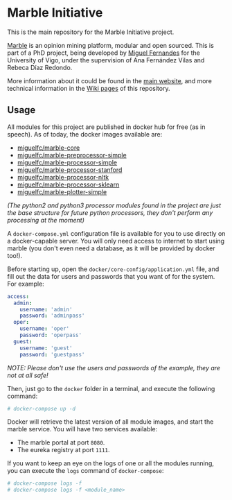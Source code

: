 # Marble Initiative

This is the main repository for the Marble Initiative project. 

[Marble](http://marble.miguelfc.com/) is an opinion mining platform, modular and open sourced. This is part of a PhD project, being developed by [Miguel Fernandes](http://miguelfernandes.com/) for the University of Vigo, under the supervision of Ana Fernández Vilas and Rebeca Díaz Redondo.

More information about it could be found in the [main website](http://marble.miguelfc.com/), and more technical information in
the [Wiki pages](https://github.com/miguelfc/marble/wiki) of this repository. 

## Usage

All modules for this project are published in docker hub for free (as in speech). As of today, the docker images available are:

- [miguelfc/marble-core](https://hub.docker.com/r/miguelfc/marble-core/)
- [miguelfc/marble-preprocessor-simple](https://hub.docker.com/r/miguelfc/marble-preprocessor-simple/)
- [miguelfc/marble-processor-simple](https://hub.docker.com/r/miguelfc/marble-processor-simple/)
- [miguelfc/marble-processor-stanford](https://hub.docker.com/r/miguelfc/marble-processor-stanford/)
- [miguelfc/marble-processor-nltk](https://hub.docker.com/r/miguelfc/marble-processor-nltk/)
- [miguelfc/marble-processor-sklearn](https://hub.docker.com/r/miguelfc/marble-processor-sklearn/)
- [miguelfc/marble-plotter-simple](https://hub.docker.com/r/miguelfc/marble-plotter-simple/)

*(The python2 and python3 processor modules found in the project are just the base structure for future python processors, they don't perform any processing at the moment)*

A `docker-compose.yml` configuration file is available for you to use directly on a docker-capable server. You will only need access to internet to start using marble (you don't even need a database, as it will be provided by docker too!).

Before starting up, open the `docker/core-config/application.yml` file, and fill out the data for users and passwords that you want of for the system. For example:

```yml
access:
  admin:
    username: 'admin'
    password: 'adminpass'
  oper:
    username: 'oper'
    password: 'operpass'
  guest:
    username: 'guest'
    password: 'guestpass'
```

*NOTE: Please don't use the users and passwords of the example, they are not at all safe!*

Then, just go to the `docker` folder in a terminal, and execute the following command:

```sh
# docker-compose up -d
```

Docker will retrieve the latest version of all module images, and start the marble service. You will have two services available:

- The marble portal at port `8080`.
- The eureka registry at port `1111`.

If you want to keep an eye on the logs of one or all the modules running, you can execute the `logs` command of `docker-compose`: 

```sh
# docker-compose logs -f
# docker-compose logs -f <module_name>
```

